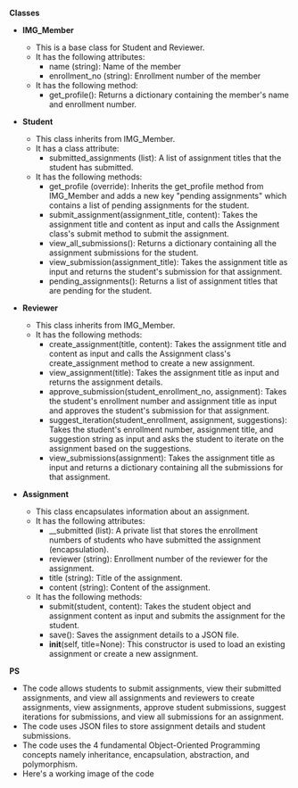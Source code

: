 **Classes**

* **IMG_Member**
    * This is a base class for Student and Reviewer. 
    * It has the following attributes:
        * name (string): Name of the member
        * enrollment_no (string): Enrollment number of the member
    * It has the following method:
        * get_profile(): Returns a dictionary containing the member's name and enrollment number.

* **Student**
    * This class inherits from IMG_Member.
    * It has a class attribute:
        * submitted_assignments (list): A list of assignment titles that the student has submitted.
    * It has the following methods:
        * get_profile (override): Inherits the get_profile method from IMG_Member and adds a new key "pending assignments" which contains a list of pending assignments for the student.
        * submit_assignment(assignment_title, content): Takes the assignment title and content as input and calls the Assignment class's submit method to submit the assignment.
        * view_all_submissions(): Returns a dictionary containing all the assignment submissions for the student.
        * view_submission(assignment_title): Takes the assignment title as input and returns the student's submission for that assignment.
        * pending_assignments(): Returns a list of assignment titles that are pending for the student.

* **Reviewer**
    * This class inherits from IMG_Member.
    * It has the following methods:
        * create_assignment(title, content): Takes the assignment title and content as input and calls the Assignment class's create_assignment method to create a new assignment.
        * view_assignment(title): Takes the assignment title as input and returns the assignment details.
        * approve_submission(student_enrollment_no, assignment): Takes the student's enrollment number and assignment title as input and approves the student's submission for that assignment.
        * suggest_iteration(student_enrollment, assignment, suggestions): Takes the student's enrollment number, assignment title, and suggestion string as input and asks the student to iterate on the assignment based on the suggestions.
        * view_submissions(assignment): Takes the assignment title as input and returns a dictionary containing all the submissions for that assignment.

* **Assignment**
    * This class encapsulates information about an assignment.
    * It has the following attributes:
        * __submitted (list): A private list that stores the enrollment numbers of students who have submitted the assignment (encapsulation).
        * reviewer (string): Enrollment number of the reviewer for the assignment.
        * title (string): Title of the assignment.
        * content (string): Content of the assignment.
    * It has the following methods:
        * submit(student, content): Takes the student object and assignment content as input and submits the assignment for the student.
        * save(): Saves the assignment details to a JSON file.
        * __init__(self, title=None): This constructor is used to load an existing assignment or create a new assignment.


**PS**

* The code allows students to submit assignments, view their submitted assignments, and view all assignments and reviewers to create assignments, view assignments, approve student submissions, suggest iterations for submissions, and view all submissions for an assignment.
* The code uses JSON files to store assignment details and student submissions.
* The code uses the 4 fundamental Object-Oriented Programming concepts namely inheritance, encapsulation, abstraction, and polymorphism.
* Here's a working image of the code

<img class="image-placeholder" src="https://i.imgur.com/XU3kRm4.png" alt="">